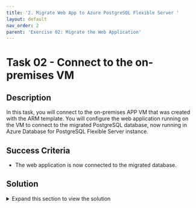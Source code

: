 ```yaml
---
title: '2. Migrate Web App to Azure PostgreSQL Flexible Server '
layout: default
nav_order: 2
parent: 'Exercise 02: Migrate the Web Application'
---
```


# Task 02 - Connect to the on-premises VM

## Description

In this task, you will connect to the on-premises APP VM that was created with the ARM template. You will configure the web application running on the VM to connect to the migrated PostgreSQL database, now running in Azure Database for PostgreSQL Flexible Server instance.

## Success Criteria

* The web application is now connected to the migrated database.

## Solution

<details markdown="block">
<summary>Expand this section to view the solution</summary>

1. In the **Azure Portal**, navigate to the **Resource Group** that you created for this lab, then select the **On-premises APP VM** named similar to `terrafirm-onprem-app-vm`.

    ![The Resource group with on-premises workload VM highlighted.](../../resources/images/lab02_02_VirtualMachine.png "Azure resource group")

1. On the **Virtual Machine** blade, either use the Search function in the left hand menu or click on Bastion. We will use a bastion host as the method to connect to our VMs as this is a more secure method.

    ![The Virtual machine blade searching for "Bastion".](../../resources/images/lab00_02_BastionSearch.png "Search for Bastion")

    ![The Virtual machine blade with Bastion selected.](../../resources/images/lab00_02_Bastion.png "Bastion")

1. Within the **Bastion** page, enter the following:
    1. **Authentication Type**    VM Password
    1. **Username**               demouser
    1. **VM Password**            <`the secure password you created when you created the VMs in Task01`>

     ![The Bastion Connection page.](../../resources/images/lab00_02_BastionConnection.png "Setup for Bastion")

    >**Note**: You may need to allow popups if they are blocked in your browser.

1. When connectioned to the VM via the Bastion host you will get a screen like this:

    ![Copnnection via Bastion host.](../../resources/images/lab00_02_BastionConnected.png "Bastion Connected")

1. Once connected via Bastion, run the following command to install the git utility on the server by using the clipboard within the session:

    ![Clipboard within the Bastion session.](../../resources/images/lab00_02_BastionClipboard.png "Bastion Clipboard")

1. Click the arrows which will expand the window

     ![Clipboard within the Bastion session.](../../resources/images/lab00_02_UsingBastionClipboard_1.png "Bastion Clipboard")

1. Once connected to the VM via the Bastion host, execute the following command to open the `orders.php` file for the web application in a text editor. The application needs to be configured to connect to the **Azure Database for PostgreSQL Flexible Server** database that was previously migrated.

    ```bash
    sudo nano /var/www/html/orders.php
    ```

    ![orders.php file is open in editor.](../../resources/images/lab02_02_OrdersPhPFile.png "orders.php file")

1. Within the `orders.php` file, set the following values for the **database connection details** section to configure it for the Private Endpoint for your Azure Database for PostgreSQL Flexible Server.

    ![Obtaining the IP address for connecting to the Private Endpoint](../../resources/images/lab02_01_PostgreSQLFlexibleServer_PrivateEndpoint_3.png "IP Address")

    1. **host**: Enter the **IPAddress** for the **Azure Database for PostgreSQL Flexible Server** instance that was previously copied.

    ![orders.php file with database connection details set.](../../resources/images/lab02_02_OrdersPhPWithMigratedServer.png "orders.php file")

1. To save the file, press `^X` (ctrl-X) to exit the editor, press `Y` to save the modified buffer, then press **Enter** to write the changes to the file.

1. Open a new browser tab, and navigate to the following URL to test that the web application is installed. Be sure to use `http://` since the web application is not currently configured for TLS/SSL.

    ```text
    http://<ip-address>/orders.php
    ```

1. The web application will look similar to the following screenshot.

    ![Web application is displayed in web browser.](../../resources/images/lab02_02_WebApplicationMigrated.png "Web application")

1. Note that the database connection IP address has changed from the IP address which was the on-premises PostgreSQL database (typically 10.0.0.4) to the newly migrated database hosted in Azure Database for PostgreSQL Flexible Server.

    >Note: The address might be in IPv6 notation.

    ![Validation of the Web application connected to the migrated PostgreSQL database](../../resources/images/lab02_02_DatabaseConnectionIPAddress.png "IP address of migrated dataabse")

You are now in a position to stop the On-premises server that was hosting the database.

1. In the **Azure Portal**, navigate to the **Resource Group** that you created for this lab, then select the **On-premises Workload VM** named similar to `terrafirm-onprem-workload-vm`.

    ![The Resource group with on-premises workload VM highlighted.](../../resources/images/lab00_02_VirtualMachine.png "Azure resource group")

1. Click stop

![Stopping the on-premises workload VM .](../../resources/images/lab00_02_VirtualMachine_Stop.png "Stop On-prem VM")

1. Click Yes to pop-up requesting that you want to stop the VM.

Congratulations you have migrated the database to Azure and configured the on-premises web application to use this migrated database. You will now Azure Arc-enable the on-premises VM that hosts the web application in the next lab.

</details>
